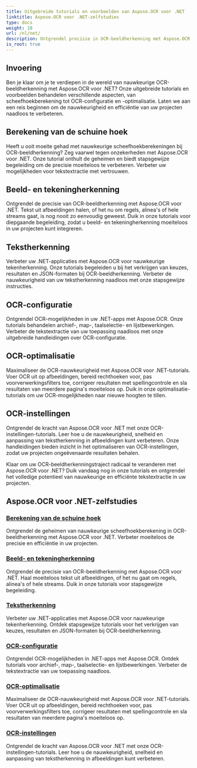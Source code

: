 ```yaml
---
title: Uitgebreide tutorials en voorbeelden van Aspose.OCR voor .NET
linktitle: Aspose.OCR voor .NET-zelfstudies
type: docs
weight: 10
url: /nl/net/
description: Ontgrendel precisie in OCR-beeldherkenning met Aspose.OCR voor .NET. Bekijk tutorials over het berekenen van schuine hoeken, tekstherkenning, OCR-configuratie en optimalisatie.
is_root: true
---
```


## Invoering

Ben je klaar om je te verdiepen in de wereld van nauwkeurige OCR-beeldherkenning met Aspose.OCR voor .NET? Onze uitgebreide tutorials en voorbeelden behandelen verschillende aspecten, van scheefhoekberekening tot OCR-configuratie en -optimalisatie. Laten we aan een reis beginnen om de nauwkeurigheid en efficiëntie van uw projecten naadloos te verbeteren.

## Berekening van de schuine hoek

Heeft u ooit moeite gehad met nauwkeurige scheefhoekberekeningen bij OCR-beeldherkenning? Zeg vaarwel tegen onzekerheden met Aspose.OCR voor .NET. Onze tutorial onthult de geheimen en biedt stapsgewijze begeleiding om de precisie moeiteloos te verbeteren. Verbeter uw mogelijkheden voor tekstextractie met vertrouwen.

## Beeld- en tekeningherkenning

Ontgrendel de precisie van OCR-beeldherkenning met Aspose.OCR voor .NET. Tekst uit afbeeldingen halen, of het nu om regels, alinea's of hele streams gaat, is nog nooit zo eenvoudig geweest. Duik in onze tutorials voor diepgaande begeleiding, zodat u beeld- en tekeningherkenning moeiteloos in uw projecten kunt integreren.

## Tekstherkenning

Verbeter uw .NET-applicaties met Aspose.OCR voor nauwkeurige tekenherkenning. Onze tutorials begeleiden u bij het verkrijgen van keuzes, resultaten en JSON-formaten bij OCR-beeldherkenning. Verbeter de nauwkeurigheid van uw tekstherkenning naadloos met onze stapsgewijze instructies.

## OCR-configuratie

Ontgrendel OCR-mogelijkheden in uw .NET-apps met Aspose.OCR. Onze tutorials behandelen archief-, map-, taalselectie- en lijstbewerkingen. Verbeter de tekstextractie van uw toepassing naadloos met onze uitgebreide handleidingen over OCR-configuratie.

## OCR-optimalisatie

Maximaliseer de OCR-nauwkeurigheid met Aspose.OCR voor .NET-tutorials. Voer OCR uit op afbeeldingen, bereid rechthoeken voor, pas voorverwerkingsfilters toe, corrigeer resultaten met spellingcontrole en sla resultaten van meerdere pagina's moeiteloos op. Duik in onze optimalisatie-tutorials om uw OCR-mogelijkheden naar nieuwe hoogten te tillen.

## OCR-instellingen

Ontgrendel de kracht van Aspose.OCR voor .NET met onze OCR-instellingen-tutorials. Leer hoe u de nauwkeurigheid, snelheid en aanpassing van tekstherkenning in afbeeldingen kunt verbeteren. Onze handleidingen bieden inzicht in het optimaliseren van OCR-instellingen, zodat uw projecten ongeëvenaarde resultaten behalen.

Klaar om uw OCR-beeldherkenningstraject radicaal te veranderen met Aspose.OCR voor .NET? Duik vandaag nog in onze tutorials en ontgrendel het volledige potentieel van nauwkeurige en efficiënte tekstextractie in uw projecten.

## Aspose.OCR voor .NET-zelfstudies
### [Berekening van de schuine hoek](./skew-angle-calculation/)
Ontgrendel de geheimen van nauwkeurige scheefhoekberekening in OCR-beeldherkenning met Aspose.OCR voor .NET. Verbeter moeiteloos de precisie en efficiëntie in uw projecten.
### [Beeld- en tekeningherkenning](./image-and-drawing-recognition/)
Ontgrendel de precisie van OCR-beeldherkenning met Aspose.OCR voor .NET. Haal moeiteloos tekst uit afbeeldingen, of het nu gaat om regels, alinea's of hele streams. Duik in onze tutorials voor stapsgewijze begeleiding.
### [Tekstherkenning](./text-recognition/)
Verbeter uw .NET-applicaties met Aspose.OCR voor nauwkeurige tekenherkenning. Ontdek stapsgewijze tutorials voor het verkrijgen van keuzes, resultaten en JSON-formaten bij OCR-beeldherkenning.
### [OCR-configuratie](./ocr-configuration/)
Ontgrendel OCR-mogelijkheden in .NET-apps met Aspose.OCR. Ontdek tutorials voor archief-, map-, taalselectie- en lijstbewerkingen. Verbeter de tekstextractie van uw toepassing naadloos.
### [OCR-optimalisatie](./ocr-optimization/)
Maximaliseer de OCR-nauwkeurigheid met Aspose.OCR voor .NET-tutorials. Voer OCR uit op afbeeldingen, bereid rechthoeken voor, pas voorverwerkingsfilters toe, corrigeer resultaten met spellingcontrole en sla resultaten van meerdere pagina's moeiteloos op.
### [OCR-instellingen](./ocr-settings/)
Ontgrendel de kracht van Aspose.OCR voor .NET met onze OCR-instellingen-tutorials. Leer hoe u de nauwkeurigheid, snelheid en aanpassing van tekstherkenning in afbeeldingen kunt verbeteren.